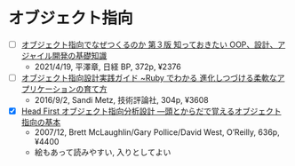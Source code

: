 # オブジェクト指向

- [ ] [オブジェクト指向でなぜつくるのか 第３版 知っておきたい OOP、設計、アジャイル開発の基礎知識](https://www.amazon.co.jp/dp/B092HDFJKK)
  - 2021/4/19, 平澤章, 日経 BP, 372p, ¥2376
- [ ] [オブジェクト指向設計実践ガイド ~Ruby でわかる 進化しつづける柔軟なアプリケーションの育て方](https://www.amazon.co.jp/dp/B01L8SEVYI)
  - 2016/9/2, Sandi Metz, 技術評論社, 304p, ¥3608
- [x] [Head First オブジェクト指向分析設計 ―頭とからだで覚えるオブジェクト指向の基本](https://www.oreilly.co.jp/books/9784873113494/)
  - 2007/12, Brett McLaughlin/Gary Pollice/David West, O’Reilly, 636p, ¥4400
  - 絵もあって読みやすい, 入りとしてよい
